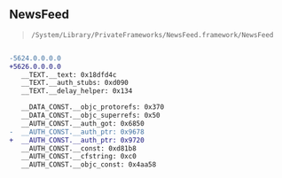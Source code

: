 ## NewsFeed

> `/System/Library/PrivateFrameworks/NewsFeed.framework/NewsFeed`

```diff

-5624.0.0.0.0
+5626.0.0.0.0
   __TEXT.__text: 0x18dfd4c
   __TEXT.__auth_stubs: 0xd090
   __TEXT.__delay_helper: 0x134

   __DATA_CONST.__objc_protorefs: 0x370
   __DATA_CONST.__objc_superrefs: 0x50
   __AUTH_CONST.__auth_got: 0x6850
-  __AUTH_CONST.__auth_ptr: 0x9678
+  __AUTH_CONST.__auth_ptr: 0x9720
   __AUTH_CONST.__const: 0xd81b8
   __AUTH_CONST.__cfstring: 0xc0
   __AUTH_CONST.__objc_const: 0x4aa58

```

